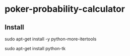 # poker-probability-calculator

## Install

sudo apt-get install -y python-more-itertools

sudo apt-get install python-tk